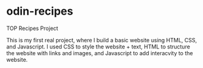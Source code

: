 # odin-recipes
TOP Recipes Project

This is my first real project, where I build a basic website using HTML, CSS, and Javascript.
I used CSS to style the website + text, HTML to structure the website with links and images,
and Javascript to add interacvity to the website.